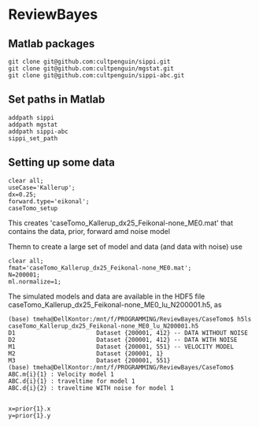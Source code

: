 # ReviewBayes

## Matlab packages

    git clone git@github.com:cultpenguin/sippi.git
    git clone git@github.com:cultpenguin/mgstat.git
    git clone git@github.com:cultpenguin/sippi-abc.git
  
## Set paths in Matlab

    addpath sippi
    addpath mgstat
    addpath sippi-abc
    sippi_set_path
    
    


## Setting up some data

    clear all;
    useCase='Kallerup';
    dx=0.25;
    forward.type='eikonal';
    caseTomo_setup

This creates 'caseTomo_Kallerup_dx25_Feikonal-none_ME0.mat' that contains the data, prior, forward amd noise model

Themn to create a large set of model and data (and data with noise) use 

    clear all;
    fmat='caseTomo_Kallerup_dx25_Feikonal-none_ME0.mat';
    N=200001;
    ml.normalize=1;
       
The simulated models and data are available in the HDF5 file
caseTomo_Kallerup_dx25_Feikonal-none_ME0_lu_N200001.h5, as

    (base) tmeha@DellKontor:/mnt/f/PROGRAMMING/ReviewBayes/CaseTomo$ h5ls caseTomo_Kallerup_dx25_Feikonal-none_ME0_lu_N200001.h5
    D1                       Dataset {200001, 412} -- DATA WITHOUT NOISE
    D2                       Dataset {200001, 412} -- DATA WITH NOISE
    M1                       Dataset {200001, 551} -- VELOCITY MODEL
    M2                       Dataset {200001, 1}
    M3                       Dataset {200001, 551}
    (base) tmeha@DellKontor:/mnt/f/PROGRAMMING/ReviewBayes/CaseTomo$      
    ABC.m{i}{1} : Velocity model 1
    ABC.d{i}{1} : traveltime for model 1
    ABC.d{i}{2} : traveltime WITH noise for model 1
    
    
    x=prior{1}.x
    y=prior{1}.y


    
   
    
    

  
